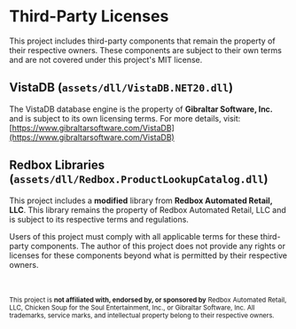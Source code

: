 # Third-Party Licenses  

This project includes third-party components that remain the property of their respective owners. These components are subject to their own terms and are not covered under this project's MIT license.

## **VistaDB** (`assets/dll/VistaDB.NET20.dll`)  
The VistaDB database engine is the property of **Gibraltar Software, Inc.** and is subject to its own licensing terms. For more details, visit:  
[https://www.gibraltarsoftware.com/VistaDB](https://www.gibraltarsoftware.com/VistaDB)  

## **Redbox Libraries** (`assets/dll/Redbox.ProductLookupCatalog.dll`)  
This project includes a **modified** library from **Redbox Automated Retail, LLC**. This library remains the property of Redbox Automated Retail, LLC and is subject to its respective terms and regulations.  

Users of this project must comply with all applicable terms for these third-party components. The author of this project does not provide any rights or licenses for these components beyond what is permitted by their respective owners.


<br><br>
<small>This project is **not affiliated with, endorsed by, or sponsored by** Redbox Automated Retail, LLC, Chicken Soup for the Soul Entertainment, Inc., or Gibraltar Software, Inc. All trademarks, service marks, and intellectual property belong to their respective owners.</small>